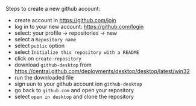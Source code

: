 Steps to create a new github account:
* create account in https://github.com/join
* log in to your new account: https://github.com/login
* select: your profile -> repositories -> new
* select a `Repository name`
* select `public` option
* select `Initialize this repository with a README`
* click on `create-repository`
* download `github-desktop` from https://central.github.com/deployments/desktop/desktop/latest/win32
* run the downloaded file
* sign uun to your github account ion `github-desktop`
* go back to `github.com` and open your repository
* select `open in desktop` and clone the repository


